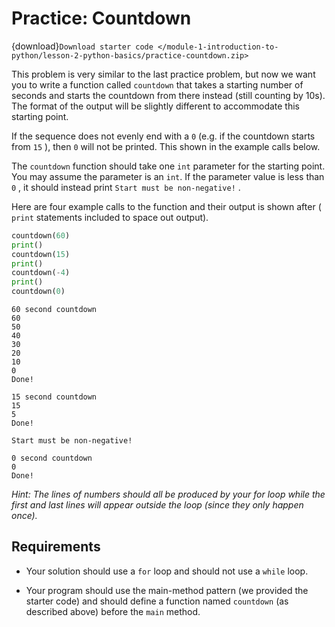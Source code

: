 # <i class="fas fa-laptop"></i> Practice: Countdown

{download}`Download starter code </module-1-introduction-to-python/lesson-2-python-basics/practice-countdown.zip>`

This problem is very similar to the last practice problem, but now we want you to write a function called `countdown` that takes a starting number of seconds and starts the countdown from there instead (still counting by 10s). The format of the output will be slightly different to accommodate this starting point.

If the sequence does not evenly end with a `0` (e.g. if the countdown starts from `15` ), then `0` will not be printed. This shown in the example calls below.

The `countdown` function should take one `int` parameter for the starting point. You may assume the parameter is an `int`. If the parameter value is less than `0` , it should instead print `Start must be non-negative!` .

Here are four example calls to the function and their output is shown after ( `print` statements included to space out output).

```python
countdown(60)
print()
countdown(15)
print()
countdown(-4)
print()
countdown(0)
```

```text
60 second countdown
60
50
40
30
20
10
0
Done!

15 second countdown
15
5
Done!

Start must be non-negative!

0 second countdown
0
Done!
```

_Hint: The lines of numbers should all be produced by your for loop while the first and last lines will appear outside the loop (since they only happen once)._

## Requirements

- Your solution should use a `for` loop and should not use a `while` loop.

- Your program should use the main-method pattern (we provided the starter code) and should define a function named `countdown` (as described above) before the `main` method.
